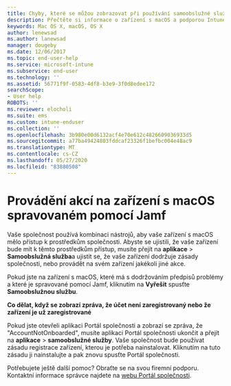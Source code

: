 ```yaml
---
title: Chyby, které se můžou zobrazovat při používání samoobslužné služby Jamf | Microsoft Docs
description: Přečtěte si informace o zařízení s macOS a podporou Intune spravovaném pomocí Jamf.
keywords: Mac OS X, macOS, OS X
author: lenewsad
ms.author: lanewsad
manager: dougeby
ms.date: 12/06/2017
ms.topic: end-user-help
ms.service: microsoft-intune
ms.subservice: end-user
ms.technology: ''
ms.assetid: 56771f9f-0583-4df8-b3e9-3f0d8edee172
searchScope:
- User help
ROBOTS: ''
ms.reviewer: elocholi
ms.suite: ems
ms.custom: intune-enduser
ms.collection: ''
ms.openlocfilehash: 3b980e00d6132acf4e70e612c4826609036933d5
ms.sourcegitcommit: a77ba49424803fddcaf23326f1befbc004e48ac9
ms.translationtype: MT
ms.contentlocale: cs-CZ
ms.lasthandoff: 05/27/2020
ms.locfileid: "83880508"
---
```

# <a name="performing-actions-on-a-macos-device-managed-by-jamf"></a>Provádění akcí na zařízení s macOS spravovaném pomocí Jamf

Vaše společnost používá kombinaci nástrojů, aby vaše zařízení s macOS mělo přístup k prostředkům společnosti. Abyste se ujistili, že vaše zařízení bude mít k těmto prostředkům přístup, musíte přejít na **aplikace**  >  **Samoobslužná služba**a ujistit se, že vaše zařízení dodržuje zásady společnosti, nebo provádět na svém zařízení jakékoli jiné akce.

Pokud jste na zařízení s macOS, které má s dodržováním předpisů problémy a které je spravované pomocí Jamf, kliknutím na **Vyřešit** spusťte **Samoobslužnou službu**.

__Co dělat, když se zobrazí zpráva, že účet není zaregistrovaný nebo že zařízení je už zaregistrované__

Pokud jste otevřeli aplikaci Portál společnosti a zobrazí se zpráva, že "AccountNotOnboarded", musíte aplikaci Portál společnosti ukončit a přejít na **aplikace**  >  **samoobslužné služby**. Vaše společnost bude používat zásadu registrace zařízení, kterou je potřeba nainstalovat. Kliknutím na tuto zásadu ji nainstalujte a pak znovu spusťte Portál společnosti.

Potřebujete ještě další pomoc? Obraťte se na svou firemní podporu. Kontaktní informace správce najdete na [webu Portál společnosti](https://go.microsoft.com/fwlink/?linkid=2010980).
